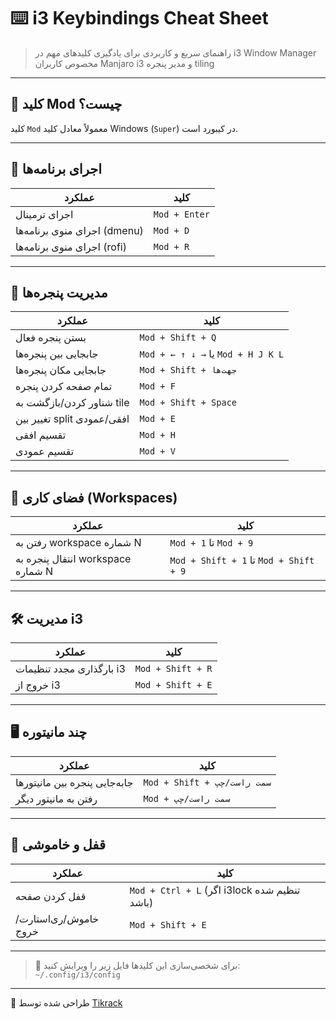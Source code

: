 # ⌨️ i3 Keybindings Cheat Sheet

> راهنمای سریع و کاربردی برای یادگیری کلیدهای مهم در i3 Window Manager  
> مخصوص کاربران Manjaro i3 و مدیر پنجره tiling

---

## 🧠 کلید Mod چیست؟
کلید `Mod` معمولاً معادل کلید Windows (`Super`) در کیبورد است.

---

## 🚀 اجرای برنامه‌ها

| عملکرد | کلید |
|--------|------|
| اجرای ترمینال | `Mod + Enter` |
| اجرای منوی برنامه‌ها (dmenu) | `Mod + D` |
| اجرای منوی برنامه‌ها (rofi) | `Mod + R` |

---

## 🔄 مدیریت پنجره‌ها

| عملکرد | کلید |
|--------|------|
| بستن پنجره فعال | `Mod + Shift + Q` |
| جابجایی بین پنجره‌ها | `Mod + ← ↑ ↓ →` یا `Mod + H J K L` |
| جابجایی مکان پنجره‌ها | `Mod + Shift + جهت‌ها` |
| تمام صفحه کردن پنجره | `Mod + F` |
| شناور کردن/بازگشت به tile | `Mod + Shift + Space` |
| تغییر بین split افقی/عمودی | `Mod + E` |
| تقسیم افقی | `Mod + H` |
| تقسیم عمودی | `Mod + V` |

---

## 🧩 فضای کاری (Workspaces)

| عملکرد | کلید |
|--------|------|
| رفتن به workspace شماره N | `Mod + 1` تا `Mod + 9` |
| انتقال پنجره به workspace شماره N | `Mod + Shift + 1` تا `Mod + Shift + 9` |

---

## 🛠 مدیریت i3

| عملکرد | کلید |
|--------|------|
| بارگذاری مجدد تنظیمات i3 | `Mod + Shift + R` |
| خروج از i3 | `Mod + Shift + E` |

---

## 🖥 چند مانیتوره

| عملکرد | کلید |
|--------|------|
| جابه‌جایی پنجره بین مانیتورها | `Mod + Shift + سمت راست/چپ` |
| رفتن به مانیتور دیگر | `Mod + سمت راست/چپ` |

---

## 🔐 قفل و خاموشی

| عملکرد | کلید |
|--------|------|
| قفل کردن صفحه | `Mod + Ctrl + L` (اگر i3lock تنظیم شده باشد) |
| خاموش/ری‌استارت/خروج | `Mod + Shift + E` |

---

> 📌 برای شخصی‌سازی این کلیدها فایل زیر را ویرایش کنید:  
> `~/.config/i3/config`

---

🧠 طراحی شده توسط [Tikrack](https://github.com/tikrack)
